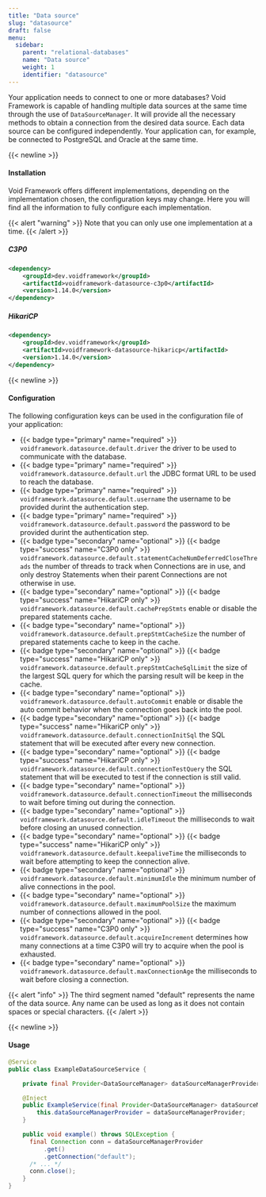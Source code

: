 ```yaml
---
title: "Data source"
slug: "datasource"
draft: false
menu:
  sidebar:
    parent: "relational-databases"
    name: "Data source"
    weight: 1
    identifier: "datasource"
---
```


Your application needs to connect to one or more databases? Void Framework is capable of handling multiple data sources at the same time through the use of `DataSourceManager`. It will provide all the necessary methods to obtain a connection from the desired data source. Each data source can be configured independently. Your application can, for example, be connected to PostgreSQL and Oracle at the same time.



{{< newline >}}
#### Installation

Void Framework offers different implementations, depending on the implementation chosen, the configuration keys may change. Here you will find all the information to fully configure each implementation.

{{< alert "warning" >}}
Note that you can only use one implementation at a time.
{{< /alert >}}

##### C3P0
```xml
<dependency>
    <groupId>dev.voidframework</groupId>
    <artifactId>voidframework-datasource-c3p0</artifactId>
    <version>1.14.0</version>
</dependency>
```


##### HikariCP
```xml
<dependency>
    <groupId>dev.voidframework</groupId>
    <artifactId>voidframework-datasource-hikaricp</artifactId>
    <version>1.14.0</version>
</dependency>
```

{{< newline >}}
#### Configuration

The following configuration keys can be used in the configuration file of your application:

* {{< badge type="primary" name="required" >}} `voidframework.datasource.default.driver` the driver to be used to communicate with the database.
* {{< badge type="primary" name="required" >}} `voidframework.datasource.default.url` the JDBC format URL to be used to reach the database.
* {{< badge type="primary" name="required" >}} `voidframework.datasource.default.username` the username to be provided durint the authentication step.
* {{< badge type="primary" name="required" >}} `voidframework.datasource.default.password` the password to be provided durint the authentication step.
* {{< badge type="secondary" name="optional" >}} {{< badge type="success" name="C3P0 only" >}} `voidframework.datasource.default.statementCacheNumDeferredCloseThreads` the number of threads to track when Connections are in use, and only destroy Statements when their parent Connections are not otherwise in use.
* {{< badge type="secondary" name="optional" >}} {{< badge type="success" name="HikariCP only" >}} `voidframework.datasource.default.cachePrepStmts` enable or disable the prepared statements cache.
* {{< badge type="secondary" name="optional" >}} `voidframework.datasource.default.prepStmtCacheSize` the number of prepared statements cache to keep in the cache.
* {{< badge type="secondary" name="optional" >}} {{< badge type="success" name="HikariCP only" >}} `voidframework.datasource.default.prepStmtCacheSqlLimit` the size of the largest SQL query for which the parsing result will be keep in the cache.
* {{< badge type="secondary" name="optional" >}} `voidframework.datasource.default.autoCommit` enable or disable the auto commit behavior when the connection goes back into the pool.
* {{< badge type="secondary" name="optional" >}} {{< badge type="success" name="HikariCP only" >}} `voidframework.datasource.default.connectionInitSql` the SQL statement that will be executed after every new connection.
* {{< badge type="secondary" name="optional" >}} {{< badge type="success" name="HikariCP only" >}} `voidframework.datasource.default.connectionTestQuery` the SQL statement that will be executed to test if the connection is still valid.
* {{< badge type="secondary" name="optional" >}} `voidframework.datasource.default.connectionTimeout` the milliseconds to wait before timing out during the connection.
* {{< badge type="secondary" name="optional" >}} `voidframework.datasource.default.idleTimeout` the milliseconds to wait before closing an unused connection.
* {{< badge type="secondary" name="optional" >}} {{< badge type="success" name="HikariCP only" >}} `voidframework.datasource.default.keepaliveTime` the milliseconds to wait before attempting to keep the connection alive.
* {{< badge type="secondary" name="optional" >}} `voidframework.datasource.default.minimumIdle` the minimum number of alive connections in the pool.
* {{< badge type="secondary" name="optional" >}} `voidframework.datasource.default.maximumPoolSize` the maximum number of connections allowed in the pool.
* {{< badge type="secondary" name="optional" >}} {{< badge type="success" name="C3P0 only" >}} `voidframework.datasource.default.acquireIncrement` determines how many connections at a time C3P0 will try to acquire when the pool is exhausted.
* {{< badge type="secondary" name="optional" >}} `voidframework.datasource.default.maxConnectionAge` the milliseconds to wait before closing a connection.

{{< alert "info" >}}
The third segment named "default" represents the name of the data source. Any name can be used as long as it does not contain spaces or special characters.
{{< /alert >}}


{{< newline >}}
#### Usage

```java
@Service
public class ExampleDataSourceService {

    private final Provider<DataSourceManager> dataSourceManagerProvider;

    @Inject
    public ExampleService(final Provider<DataSourceManager> dataSourceManagerProvider) {
        this.dataSourceManagerProvider = dataSourceManagerProvider;
    }

    public void example() throws SQLException {
      final Connection conn = dataSourceManagerProvider
          .get()
          .getConnection("default");
      /* ... */
      conn.close();
    }
}
```
